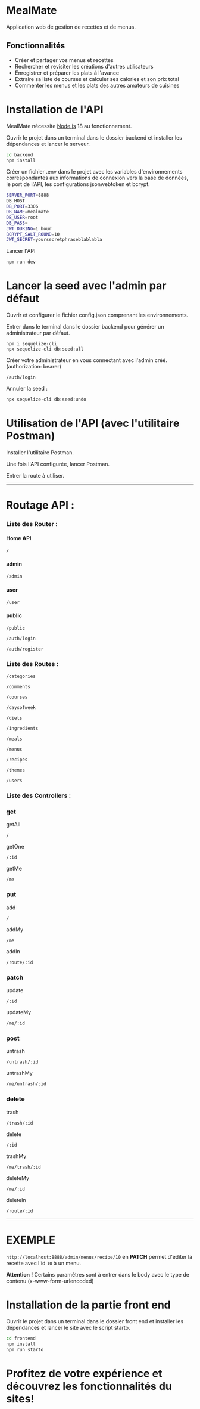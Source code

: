 # **MealMate**
Application web de gestion de recettes et de menus.

## Fonctionnalités

- Créer et partager vos menus et recettes
- Rechercher et revisiter les créations d'autres utilisateurs
- Enregistrer et préparer les plats à l'avance
- Extraire sa liste de courses et calculer ses calories et son prix total
- Commenter les menus et les plats des autres amateurs de cuisines

# Installation de l'API
MealMate nécessite [Node.js](https://nodejs.org/) 18 au fonctionnement.

Ouvrir le projet dans un terminal dans le dossier backend et installer les dépendances et lancer le serveur.
```sh
cd backend
npm install
```

Créer un fichier .env dans le projet avec les variables d'environnements correspondantes aux informations de connexion vers la base de données, le port de l'API, les configurations jsonwebtoken et bcrypt. 
```sh
SERVER_PORT=8888
DB_HOST
DB_PORT=3306
DB_NAME=mealmate
DB_USER=root
DB_PASS=
JWT_DURING=1 hour
BCRYPT_SALT_ROUND=10
JWT_SECRET=yoursecretphraseblablabla
```



Lancer l'API
```sh
npm run dev
```

# Lancer la seed avec l'admin par défaut
Ouvrir et configurer le fichier config.json comprenant les environnements.

Entrer dans le terminal dans le dossier backend pour générer un administrateur par défaut.
```
npm i sequelize-cli
npx sequelize-cli db:seed:all
``` 

Créer votre administrateur en vous connectant avec l'admin créé. (authorization: bearer)
```
/auth/login
```

Annuler la seed :
```sh
npx sequelize-cli db:seed:undo
``` 

# Utilisation de l'API (avec l'utilitaire Postman)

Installer l'utilitaire Postman.

Une fois l'API configurée, lancer Postman.

Entrer la route à utiliser.
****
# Routage API :
### Liste des Router :
#### Home API
```
/
```
#### admin
```
/admin
```
#### user
```
/user
```
#### public
```
/public
```
```
/auth/login
```
```
/auth/register
```
### Liste des Routes :
```
/categories
```
```
/comments
```
```
/courses
```
```
/daysofweek
```
```
/diets
```
```
/ingredients
```
```
/meals
```
```
/menus
```
```
/recipes
```
```
/themes
```
```
/users
```
### Liste des Controllers :
### get
getAll
```
/
```
getOne
```
/:id
```
getMe
```
/me
```
### put
add
```
/
```

addMy
```
/me
```

addIn
```
/route/:id
```
### patch
update
```
/:id
```
updateMy
```
/me/:id
```
### post
untrash
```
/untrash/:id
```
untrashMy
```
/me/untrash/:id
```
### delete
trash
```
/trash/:id
```
delete
```
/:id
```
trashMy
```
/me/trash/:id
```
deleteMy
```
/me/:id
```
deleteIn
```
/route/:id
```
****
# EXEMPLE
```http://localhost:8888/admin/menus/recipe/10``` en **PATCH** permet d'éditer la recette avec l'id ```10``` à un menu.

**Attention !** 
Certains paramètres sont à entrer dans le body avec le type de contenu (x-www-form-urlencoded)

# Installation de la partie front end

Ouvrir le projet dans un terminal dans le dossier front end et installer les dépendances et lancer le site avec le script starto.
```sh
cd frontend
npm install
npm run starto
```
# **Profitez de votre expérience et découvrez les fonctionnalités du sites!**
